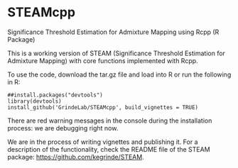 # STEAMcpp

Significance Threshold Estimation for Admixture Mapping using Rcpp (R Package)

This is a working version of STEAM (Significance Threshold Estimation for Admixture Mapping) with core functions implemented with Rcpp.

To use the code, download the tar.gz file and load into R or run the following in R:

```{r}
##install.packages("devtools")
library(devtools)
install_github('GrindeLab/STEAMcpp', build_vignettes = TRUE)
```

There are red warning messages in the console during the installation process: we are debugging right now.

We are in the process of writing vignettes and publishing it. For a description of the functionality, check the README file of the STEAM package: https://github.com/kegrinde/STEAM.

